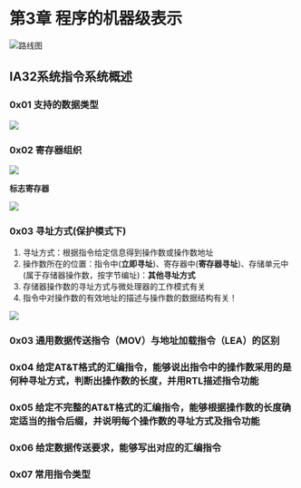 # 第3章 程序的机器级表示

![&#x8DEF;&#x7EBF;&#x56FE;](https://cdn.jsdelivr.net/gh/Dragonliu2018/FigureBed@master/img/Snipaste_2020-03-30_22-23-24.jpg)

## IA32系统指令系统概述

### 0x01 支持的数据类型

![](https://cdn.jsdelivr.net/gh/Dragonliu2018/FigureBed@master/img/Snipaste_2020-04-02_16-56-01.jpg)

### 0x02 寄存器组织

![](https://cdn.jsdelivr.net/gh/Dragonliu2018/FigureBed@master/img/Snipaste_2020-04-02_17-12-18.jpg)

**标志寄存器**

![](https://cdn.jsdelivr.net/gh/Dragonliu2018/FigureBed@master/img/Snipaste_2020-04-02_17-16-06.jpg)

### 0x03 寻址方式\(保护模式下\)

1. 寻址方式：根据指令给定信息得到操作数或操作数地址
2. 操作数所在的位置：指令中\(**立即寻址**\)、寄存器中\(**寄存器寻址**\)、存储单元中\(属于存储器操作数，按字节编址\)：**其他寻址方式**
3. 存储器操作数的寻址方式与微处理器的工作模式有关
4. 指令中对操作数的有效地址的描述与操作数的数据结构有关！

![](https://cdn.jsdelivr.net/gh/Dragonliu2018/FigureBed@master/img/Snipaste_2020-04-02_17-25-59.jpg)

### 0x03 通用数据传送指令（MOV）与地址加载指令（LEA）的区别

### 0x04 给定AT&T格式的汇编指令，能够说出指令中的操作数采用的是何种寻址方式，判断出操作数的长度，并用RTL描述指令功能

### 0x05 给定不完整的AT&T格式的汇编指令，能够根据操作数的长度确定适当的指令后缀，并说明每个操作数的寻址方式及指令功能

### 0x06 给定数据传送要求，能够写出对应的汇编指令

### 0x07 常用指令类型


